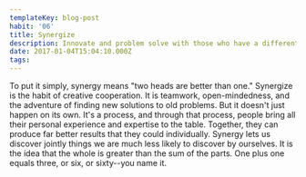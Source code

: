 ```yaml
---
templateKey: blog-post
habit: '06'
title: Synergize
description: Innovate and problem solve with those who have a different point of view.
date: 2017-01-04T15:04:10.000Z
tags:
---
```


To put it simply, synergy means "two heads are better than one." Synergize is the habit of creative cooperation. It is teamwork, open-mindedness, and the adventure of finding new solutions to old problems. But it doesn't just happen on its own. It's a process, and through that process, people bring all their personal experience and expertise to the table. Together, they can produce far better results that they could individually. Synergy lets us discover jointly things we are much less likely to discover by ourselves. It is the idea that the whole is greater than the sum of the parts. One plus one equals three, or six, or sixty--you name it. 